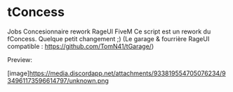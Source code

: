 # tConcess
Jobs Concesionnaire rework RageUI FiveM
Ce script est un rework du fConcess. Quelque petit changement ;)
(Le garage & fourrière RageUI compatible : https://github.com/TomN41/tGarage/)

Preview:

[image]https://media.discordapp.net/attachments/933819554705076234/934961173596614797/unknown.png
